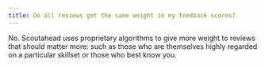 ```yaml
---
title: Do all reviews get the same weight in my feedback scores?
---
```


No. Scoutahead uses proprietary algorithms to give more weight to reviews that should matter more: such as those who are themselves highly regarded on a particular skillset or those who best know you.